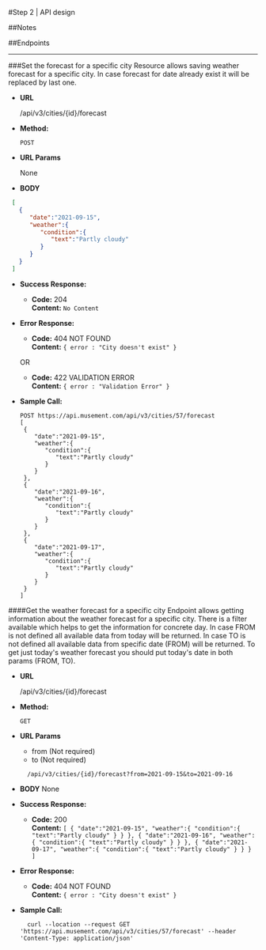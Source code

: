 #Step 2 | API design

##Notes


##Endpoints

----

###Set the forecast for a specific city
Resource allows saving weather forecast for a specific city. In case forecast for date already exist it will be replaced by last one.
* **URL**

  /api/v3/cities/{id}/forecast

* **Method:**

  `POST`

*  **URL Params**

    None

* **BODY**

```json
 [
   {
      "date":"2021-09-15",
      "weather":{
         "condition":{
            "text":"Partly cloudy"
         }
      }
   }
 ]
```

* **Success Response:**

    * **Code:** 204 <br />
      **Content:** `No Content`

* **Error Response:**

    * **Code:** 404 NOT FOUND <br />
      **Content:** `{ error : "City doesn't exist" }`

  OR

    * **Code:** 422 VALIDATION ERROR <br />
      **Content:** `{ error : "Validation Error" }`

* **Sample Call:**

  ```
  POST https://api.musement.com/api/v3/cities/57/forecast
  [
   {
      "date":"2021-09-15",
      "weather":{
         "condition":{
            "text":"Partly cloudy"
         }
      }
   },
   {
      "date":"2021-09-16",
      "weather":{
         "condition":{
            "text":"Partly cloudy"
         }
      }
   },
   {
      "date":"2021-09-17",
      "weather":{
         "condition":{
            "text":"Partly cloudy"
         }
      }
   }
  ]
  ```

####Get the weather forecast for a specific city
Endpoint allows getting information about the weather forecast for a specific city. There is a filter available which helps to get the information for concrete day. In case FROM is not defined all available data from today will be returned. In case TO is not defined all available data from specific date (FROM) will be returned. To get  just today's weather forecast you should put today's date in both params (FROM, TO).

* **URL**

  /api/v3/cities/{id}/forecast

* **Method:**

  `GET`

*  **URL Params**

    * from (Not required)
    * to (Not required)
    ```
      /api/v3/cities/{id}/forecast?from=2021-09-15&to=2021-09-16
    ```

* **BODY**
    None

* **Success Response:**

    * **Code:** 200 <br />
      **Content:** `[
      {
      "date":"2021-09-15",
      "weather":{
      "condition":{
      "text":"Partly cloudy"
      }
      }
      },
      {
      "date":"2021-09-16",
      "weather":{
      "condition":{
      "text":"Partly cloudy"
      }
      }
      },
      {
      "date":"2021-09-17",
      "weather":{
      "condition":{
      "text":"Partly cloudy"
      }
      }
      }
      ]`

* **Error Response:**

    * **Code:** 404 NOT FOUND <br />
      **Content:** `{ error : "City doesn't exist" }`

* **Sample Call:**

  ```
    curl --location --request GET 'https://api.musement.com/api/v3/cities/57/forecast' --header 'Content-Type: application/json'
  ```

